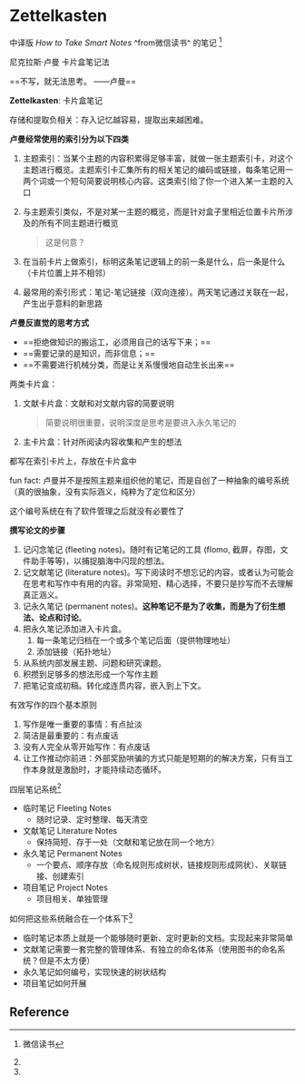 # Zettelkasten

中译版 *How to Take Smart Notes* ^from微信读书^ 的笔记 [^How2TakeSmartNote中译本]

尼克拉斯·卢曼 卡片盒笔记法



==不写，就无法思考。 ——卢曼==



**Zettelkasten**: 卡片盒笔记



存储和提取负相关：存入记忆越容易，提取出来越困难。



**卢曼经常使用的索引分为以下四类**

1. 主题索引：当某个主题的内容积累得足够丰富，就做一张主题索引卡，对这个主题进行概览。主题索引卡汇集所有的相关笔记的编码或链接，每条笔记用一两个词或一个短句简要说明核心内容。这类索引给了你一个进入某一主题的入口

2. 与主题索引类似，不是对某一主题的概览，而是针对盒子里相近位置卡片所涉及的所有不同主题进行概览 

	> 这是何意？  

3. 在当前卡片上做索引，标明这条笔记逻辑上的前一条是什么，后一条是什么（卡片位置上并不相邻）

3. 最常用的索引形式：笔记-笔记链接（双向连接）。两天笔记通过关联在一起，产生出乎意料的新思路



**卢曼反直觉的思考方式**

- ==拒绝做知识的搬运工，必须用自己的话写下来；==
- ==需要记录的是知识，而非信息；==
- ==不需要进行机械分类，而是让关系慢慢地自动生长出来==



两类卡片盒：

1. 文献卡片盒：文献和对文献内容的简要说明

   > 简要说明很重要，说明深度是思考是要进入永久笔记的

2. 主卡片盒：针对所阅读内容收集和产生的想法

都写在索引卡片上，存放在卡片盒中



fun fact: 卢曼并不是按照主题来组织他的笔记，而是自创了一种抽象的编号系统（真的很抽象，没有实际涵义，纯粹为了定位和区分）

这个编号系统在有了软件管理之后就没有必要性了



**撰写论文的步骤**

1. 记闪念笔记 (fleeting notes)。随时有记笔记的工具 (flomo, 截屏，存图，文件助手等等)，以捕捉脑海中闪现的想法。
2. 记文献笔记 (literature notes)。写下阅读时不想忘记的内容，或者认为可能会在思考和写作中有用的内容。非常简短、精心选择，不要只是抄写而不去理解真正涵义。
3. 记永久笔记 (permanent notes)。**这种笔记不是为了收集，而是为了衍生想法、论点和讨论**。
4. 把永久笔记添加进入卡片盒。
   1. 每一条笔记归档在一个或多个笔记后面（提供物理地址）
   2. 添加链接（拓扑地址）
5. 从系统内部发展主题、问题和研究课题。
6. 积攒到足够多的想法形成一个写作主题
7. 把笔记变成初稿。转化成连贯内容，嵌入到上下文。



有效写作的四个基本原则

1. 写作是唯一重要的事情：有点扯淡
2. 简洁是最重要的：有点废话
3. 没有人完全从零开始写作：有点废话
4. 让工作推动你前进：外部奖励哄骗的方式只能是短期的的解决方案，只有当工作本身就是激励时，才能持续动态循环。







四层笔记系统[^B站视频]

- 临时笔记 Fleeting Notes
  - 随时记录、定时整理、每天清空
- 文献笔记 Literature Notes
  - 保持简短、存于一处（文献和笔记放在同一个地方）
- 永久笔记 Permanent Notes
  - 一个要点、顺序存放（命名规则形成树状，链接规则形成网状）、关联链接、创建索引
- 项目笔记 Project Notes
  - 项目相关、单独管理



如何把这些系统融合在一个体系下[^B站视频]

- 临时笔记本质上就是一个能够随时更新、定时更新的文档。实现起来非常简单
- 文献笔记需要一套完整的管理体系、有独立的命名体系（使用图书的命名系统？但是不太方便）
- 永久笔记如何编号，实现快速的树状结构
- 项目笔记如何开展







## Reference

[^How2TakeSmartNote中译本]: 微信读书
[^B站视频]: 
